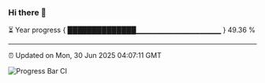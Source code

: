 ### Hi there 👋

⏳ Year progress { ██████████████▁▁▁▁▁▁▁▁▁▁▁▁▁▁▁▁ } 49.36 %

---

⏰ Updated on Mon, 30 Jun 2025 04:07:11 GMT

![Progress Bar CI](https://github.com/IshwaranRudhara/GIT-ACTION/workflows/Progress%20Bar%20CI/badge.svg)
